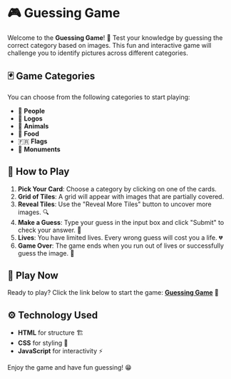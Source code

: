 # 🎮 Guessing Game

Welcome to the **Guessing Game**! 🤩 Test your knowledge by guessing the correct category based on images. This fun and interactive game will challenge you to identify pictures across different categories.

## 🃏 Game Categories
You can choose from the following categories to start playing:
- 👤 **People**
- 🏢 **Logos**
- 🐶 **Animals**
- 🍕 **Food**
- 🇫🇷 **Flags**
- 🗽 **Monuments**

## 📜 How to Play
1. **Pick Your Card**: Choose a category by clicking on one of the cards.
2. **Grid of Tiles**: A grid will appear with images that are partially covered.
3. **Reveal Tiles**: Use the "Reveal More Tiles" button to uncover more images. 🔍
4. **Make a Guess**: Type your guess in the input box and click "Submit" to check your answer. 📝
5. **Lives**: You have limited lives. Every wrong guess will cost you a life. 💔
6. **Game Over**: The game ends when you run out of lives or successfully guess the image. 🎯

## 🔗 Play Now
Ready to play? Click the link below to start the game:
[**Guessing Game**](https://brainrot-guessing.netlify.app/) 🎉

## ⚙️ Technology Used
- **HTML** for structure 🏗️
- **CSS** for styling 🎨
- **JavaScript** for interactivity ⚡

Enjoy the game and have fun guessing! 😁

